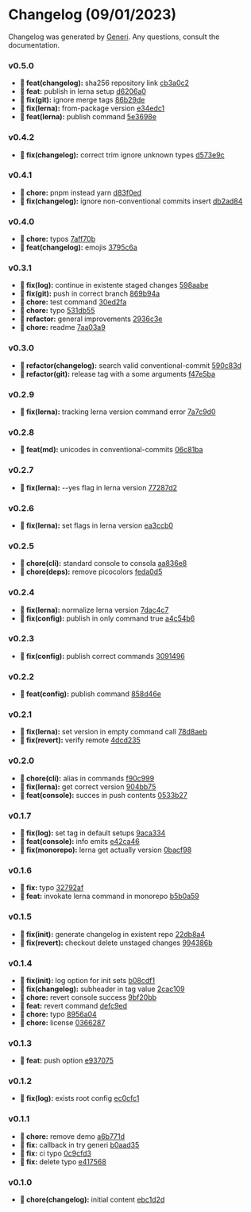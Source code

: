 # Changelog (09/01/2023)

Changelog was generated by [Generi](https://github.com/betterwrite/generi). Any questions, consult the documentation.

### v0.5.0

* **🎉 feat(changelog):** sha256 repository link [cb3a0c2](https://github.com/betterwrite/generi/commit/cb3a0c2)
* **🎉 feat:** publish in lerna setup [d6206a0](https://github.com/betterwrite/generi/commit/d6206a0)
* **🔧 fix(git):** ignore merge tags [86b29de](https://github.com/betterwrite/generi/commit/86b29de)
* **🔧 fix(lerna):** from-package version [e34edc1](https://github.com/betterwrite/generi/commit/e34edc1)
* **🎉 feat(lerna):** publish command [5e3698e](https://github.com/betterwrite/generi/commit/5e3698e)

### v0.4.2

* **🔧 fix(changelog):** correct trim ignore unknown types [d573e9c](https://github.com/betterwrite/generi/commit/d573e9c)

### v0.4.1

* **🚧 chore:** pnpm instead yarn [d83f0ed](https://github.com/betterwrite/generi/commit/d83f0ed)
* **🔧 fix(changelog):** ignore non-conventional commits insert [db2ad84](https://github.com/betterwrite/generi/commit/db2ad84)

### v0.4.0

* **🚧 chore:** typos [7aff70b](https://github.com/betterwrite/generi/commit/7aff70b)
* **🎉 feat(changelog):** emojis [3795c6a](https://github.com/betterwrite/generi/commit/3795c6a)

### v0.3.1

* **🔧 fix(log):** continue in existente staged changes [598aabe](https://github.com/betterwrite/generi/commit/598aabe)
* **🔧 fix(git):** push in correct branch [869b94a](https://github.com/betterwrite/generi/commit/869b94a)
* **🚧 chore:** test command [30ed2fa](https://github.com/betterwrite/generi/commit/30ed2fa)
* **🚧 chore:** typo [531db55](https://github.com/betterwrite/generi/commit/531db55)
* **🚩 refactor:** general improvements [2936c3e](https://github.com/betterwrite/generi/commit/2936c3e)
* **🚧 chore:** readme [7aa03a9](https://github.com/betterwrite/generi/commit/7aa03a9)

### v0.3.0

* **🚩 refactor(changelog):** search valid conventional-commit [590c83d](https://github.com/betterwrite/generi/commit/590c83d)
* **🚩 refactor(git):** release tag with a some arguments [f47e5ba](https://github.com/betterwrite/generi/commit/f47e5ba)

### v0.2.9

* **🔧 fix(lerna):** tracking lerna version command error [7a7c9d0](https://github.com/betterwrite/generi/commit/7a7c9d0)

### v0.2.8

* **🎉 feat(md):** unicodes in conventional-commits [06c81ba](https://github.com/betterwrite/generi/commit/06c81ba)

### v0.2.7

* **🔧 fix(lerna):** --yes flag in lerna version [77287d2](https://github.com/betterwrite/generi/commit/77287d2)

### v0.2.6

* **🔧 fix(lerna):** set flags in lerna version [ea3ccb0](https://github.com/betterwrite/generi/commit/ea3ccb0)

### v0.2.5

* **🚧 chore(cli):** standard console to consola [aa836e8](https://github.com/betterwrite/generi/commit/aa836e8)
* **🚧 chore(deps):** remove picocolors [feda0d5](https://github.com/betterwrite/generi/commit/feda0d5)

### v0.2.4

* **🔧 fix(lerna):** normalize lerna version [7dac4c7](https://github.com/betterwrite/generi/commit/7dac4c7)
* **🔧 fix(config):** publish in only command true [a4c54b6](https://github.com/betterwrite/generi/commit/a4c54b6)

### v0.2.3

* **🔧 fix(config):** publish correct commands [3091496](https://github.com/betterwrite/generi/commit/3091496)

### v0.2.2

* **🎉 feat(config):** publish command [858d46e](https://github.com/betterwrite/generi/commit/858d46e)

### v0.2.1

* **🔧 fix(lerna):** set version in empty command call [78d8aeb](https://github.com/betterwrite/generi/commit/78d8aeb)
* **🔧 fix(revert):** verify remote [4dcd235](https://github.com/betterwrite/generi/commit/4dcd235)

### v0.2.0

* **🚧 chore(cli):** alias in commands [f90c999](https://github.com/betterwrite/generi/commit/f90c999)
* **🔧 fix(lerna):** get correct version [904bb75](https://github.com/betterwrite/generi/commit/904bb75)
* **🎉 feat(console):** succes in push contents [0533b27](https://github.com/betterwrite/generi/commit/0533b27)

### v0.1.7

* **🔧 fix(log):** set tag in default setups [9aca334](https://github.com/betterwrite/generi/commit/9aca334)
* **🎉 feat(console):** info emits [e42ca46](https://github.com/betterwrite/generi/commit/e42ca46)
* **🔧 fix(monorepo):** lerna get actually version [0bacf98](https://github.com/betterwrite/generi/commit/0bacf98)

### v0.1.6

* **🔧 fix:** typo [32792af](https://github.com/betterwrite/generi/commit/32792af)
* **🎉 feat:** invokate lerna command in monorepo [b5b0a59](https://github.com/betterwrite/generi/commit/b5b0a59)

### v0.1.5

* **🔧 fix(init):** generate changelog in existent repo [22db8a4](https://github.com/betterwrite/generi/commit/22db8a4)
* **🔧 fix(revert):** checkout delete unstaged changes [994386b](https://github.com/betterwrite/generi/commit/994386b)

### v0.1.4

* **🔧 fix(init):** log option for init sets [b08cdf1](https://github.com/betterwrite/generi/commit/b08cdf1)
* **🔧 fix(changelog):** subheader in tag value [2cac109](https://github.com/betterwrite/generi/commit/2cac109)
* **🚧 chore:** revert console success [9bf20bb](https://github.com/betterwrite/generi/commit/9bf20bb)
* **🎉 feat:** revert command [defc9ed](https://github.com/betterwrite/generi/commit/defc9ed)
* **🚧 chore:** typo [8956a04](https://github.com/betterwrite/generi/commit/8956a04)
* **🚧 chore:** license [0366287](https://github.com/betterwrite/generi/commit/0366287)

### v0.1.3

* **🎉 feat:** push option [e937075](https://github.com/betterwrite/generi/commit/e937075)

### v0.1.2

* **🔧 fix(log):** exists root config [ec0cfc1](https://github.com/betterwrite/generi/commit/ec0cfc1)

### v0.1.1

* **🚧 chore:** remove demo [a6b771d](https://github.com/betterwrite/generi/commit/a6b771d)
* **🔧 fix:** callback in try generi [b0aad35](https://github.com/betterwrite/generi/commit/b0aad35)
* **🔧 fix:** ci typo [0c9cfd3](https://github.com/betterwrite/generi/commit/0c9cfd3)
* **🔧 fix:** delete typo [e417568](https://github.com/betterwrite/generi/commit/e417568)

### v0.1.0

* **🚧 chore(changelog):** initial content [ebc1d2d](https://github.com/betterwrite/generi/commit/ebc1d2d)
